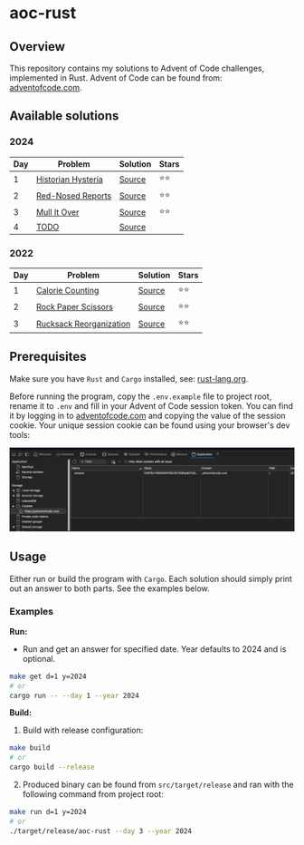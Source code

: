 # aoc-rust

## Overview

This repository contains my solutions to Advent of Code challenges, implemented in Rust. Advent of Code can be found from: [adventofcode.com](https://adventofcode.com/).

## Available solutions

### 2024

| Day | Problem                                                   | Solution                         | Stars |
| --- | --------------------------------------------------------- | -------------------------------- | ----- |
| 1   | [Historian Hysteria](https://adventofcode.com/2024/day/1) | [Source](src/year_2024/day_1.rs) | ⭐⭐  |
| 2   | [Red-Nosed Reports](https://adventofcode.com/2024/day/2)  | [Source](src/year_2024/day_2.rs) | ⭐⭐  |
| 3   | [Mull It Over](https://adventofcode.com/2024/day/3)       | [Source](src/year_2024/day_3.rs) | ⭐⭐  |
| 4   | [TODO](https://adventofcode.com/2024/day/4)               | [Source](src/year_2024/day_4.rs) |       |

### 2022

| Day | Problem                                                        | Solution                         | Stars |
| --- | -------------------------------------------------------------- | -------------------------------- | ----- |
| 1   | [Calorie Counting](https://adventofcode.com/2022/day/1)        | [Source](src/year_2022/day_1.rs) | ⭐⭐  |
| 2   | [Rock Paper Scissors](https://adventofcode.com/2022/day/2)     | [Source](src/year_2022/day_2.rs) | ⭐⭐  |
| 3   | [Rucksack Reorganization](https://adventofcode.com/2022/day/3) | [Source](src/year_2022/day_3.rs) | ⭐⭐  |

## Prerequisites

Make sure you have `Rust` and `Cargo` installed, see: [rust-lang.org](https://www.rust-lang.org/tools/install).

Before running the program, copy the `.env.example` file to project root, rename it to `.env` and fill in your Advent of Code session token. You can find it by logging in to [adventofcode.com](https://adventofcode.com/) and copying the value of the session cookie. Your unique session cookie can be found using your browser's dev tools:

![AOC_SESSION_TOKEN](assets/session_token.png)

## Usage

Either run or build the program with `Cargo`. Each solution should simply print out an answer to both parts. See the examples below.

### Examples

**Run:**

-   Run and get an answer for specified date. Year defaults to 2024 and is optional.

```sh
make get d=1 y=2024
# or
cargo run -- --day 1 --year 2024
```

**Build:**

1. Build with release configuration:

```sh
make build
# or
cargo build --release
```

2. Produced binary can be found from `src/target/release` and ran with the following command from project root:

```sh
make run d=1 y=2024
# or
./target/release/aoc-rust --day 3 --year 2024
```

